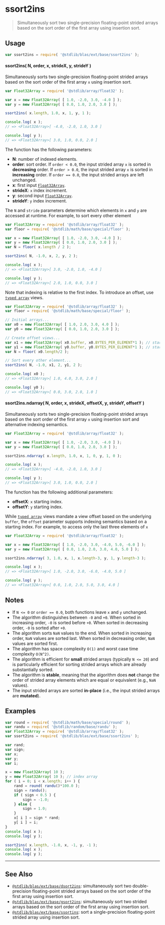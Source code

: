 <!--

@license Apache-2.0

Copyright (c) 2020 The Stdlib Authors.

Licensed under the Apache License, Version 2.0 (the "License");
you may not use this file except in compliance with the License.
You may obtain a copy of the License at

   http://www.apache.org/licenses/LICENSE-2.0

Unless required by applicable law or agreed to in writing, software
distributed under the License is distributed on an "AS IS" BASIS,
WITHOUT WARRANTIES OR CONDITIONS OF ANY KIND, either express or implied.
See the License for the specific language governing permissions and
limitations under the License.

-->

# ssort2ins

> Simultaneously sort two single-precision floating-point strided arrays based on the sort order of the first array using insertion sort.

<section class="usage">

## Usage

```javascript
var ssort2ins = require( '@stdlib/blas/ext/base/ssort2ins' );
```

#### ssort2ins( N, order, x, strideX, y, strideY )

Simultaneously sorts two single-precision floating-point strided arrays based on the sort order of the first array `x` using insertion sort.

```javascript
var Float32Array = require( '@stdlib/array/float32' );

var x = new Float32Array( [ 1.0, -2.0, 3.0, -4.0 ] );
var y = new Float32Array( [ 0.0, 1.0, 2.0, 3.0 ] );

ssort2ins( x.length, 1.0, x, 1, y, 1 );

console.log( x );
// => <Float32Array>[ -4.0, -2.0, 1.0, 3.0 ]

console.log( y );
// => <Float32Array>[ 3.0, 1.0, 0.0, 2.0 ]
```

The function has the following parameters:

-   **N**: number of indexed elements.
-   **order**: sort order. If `order < 0.0`, the input strided array `x` is sorted in **decreasing** order. If `order > 0.0`, the input strided array `x` is sorted in **increasing** order. If `order == 0.0`, the input strided arrays are left unchanged.
-   **x**: first input [`Float32Array`][@stdlib/array/float32].
-   **strideX**: `x` index increment.
-   **y**: second input [`Float32Array`][@stdlib/array/float32].
-   **strideY**: `y` index increment.

The `N` and `stride` parameters determine which elements in `x` and `y` are accessed at runtime. For example, to sort every other element

```javascript
var Float32Array = require( '@stdlib/array/float32' );
var floor = require( '@stdlib/math/base/special/floor' );

var x = new Float32Array( [ 1.0, -2.0, 3.0, -4.0 ] );
var y = new Float32Array( [ 0.0, 1.0, 2.0, 3.0 ] );
var N = floor( x.length / 2 );

ssort2ins( N, -1.0, x, 2, y, 2 );

console.log( x );
// => <Float32Array>[ 3.0, -2.0, 1.0, -4.0 ]

console.log( y );
// => <Float32Array>[ 2.0, 1.0, 0.0, 3.0 ]
```

Note that indexing is relative to the first index. To introduce an offset, use [`typed array`][mdn-typed-array] views.

```javascript
var Float32Array = require( '@stdlib/array/float32' );
var floor = require( '@stdlib/math/base/special/floor' );

// Initial arrays...
var x0 = new Float32Array( [ 1.0, 2.0, 3.0, 4.0 ] );
var y0 = new Float32Array( [ 0.0, 1.0, 2.0, 3.0 ] );

// Create offset views...
var x1 = new Float32Array( x0.buffer, x0.BYTES_PER_ELEMENT*1 ); // start at 2nd element
var y1 = new Float32Array( y0.buffer, y0.BYTES_PER_ELEMENT*1 ); // start at 2nd element
var N = floor( x0.length/2 );

// Sort every other element...
ssort2ins( N, -1.0, x1, 2, y1, 2 );

console.log( x0 );
// => <Float32Array>[ 1.0, 4.0, 3.0, 2.0 ]

console.log( y0 );
// => <Float32Array>[ 0.0, 3.0, 2.0, 1.0 ]
```

#### ssort2ins.ndarray( N, order, x, strideX, offsetX, y, strideY, offsetY )

Simultaneously sorts two single-precision floating-point strided arrays based on the sort order of the first array `x` using insertion sort and alternative indexing semantics.

```javascript
var Float32Array = require( '@stdlib/array/float32' );

var x = new Float32Array( [ 1.0, -2.0, 3.0, -4.0 ] );
var y = new Float32Array( [ 0.0, 1.0, 2.0, 3.0 ] );

ssort2ins.ndarray( x.length, 1.0, x, 1, 0, y, 1, 0 );

console.log( x );
// => <Float32Array>[ -4.0, -2.0, 1.0, 3.0 ]

console.log( y );
// => <Float32Array>[ 3.0, 1.0, 0.0, 2.0 ]
```

The function has the following additional parameters:

-   **offsetX**: `x` starting index.
-   **offsetY**: `y` starting index.

While [`typed array`][mdn-typed-array] views mandate a view offset based on the underlying `buffer`, the `offset` parameter supports indexing semantics based on a starting index. For example, to access only the last three elements of `x`

```javascript
var Float32Array = require( '@stdlib/array/float32' );

var x = new Float32Array( [ 1.0, -2.0, 3.0, -4.0, 5.0, -6.0 ] );
var y = new Float32Array( [ 0.0, 1.0, 2.0, 3.0, 4.0, 5.0 ] );

ssort2ins.ndarray( 3, 1.0, x, 1, x.length-3, y, 1, y.length-3 );

console.log( x );
// => <Float32Array>[ 1.0, -2.0, 3.0, -6.0, -4.0, 5.0 ]

console.log( y );
// => <Float32Array>[ 0.0, 1.0, 2.0, 5.0, 3.0, 4.0 ]
```

</section>

<!-- /.usage -->

<section class="notes">

## Notes

-   If `N <= 0` or `order == 0.0`, both functions leave `x` and `y` unchanged.
-   The algorithm distinguishes between `-0` and `+0`. When sorted in increasing order, `-0` is sorted before `+0`. When sorted in decreasing order, `-0` is sorted after `+0`.
-   The algorithm sorts `NaN` values to the end. When sorted in increasing order, `NaN` values are sorted last. When sorted in decreasing order, `NaN` values are sorted first.
-   The algorithm has space complexity `O(1)` and worst case time complexity `O(N^2)`.
-   The algorithm is efficient for **small** strided arrays (typically `N <= 20`) and is particularly efficient for sorting strided arrays which are already substantially sorted.
-   The algorithm is **stable**, meaning that the algorithm does **not** change the order of strided array elements which are equal or equivalent (e.g., `NaN` values).
-   The input strided arrays are sorted **in-place** (i.e., the input strided arrays are **mutated**).

</section>

<!-- /.notes -->

<section class="examples">

## Examples

<!-- eslint no-undef: "error" -->

```javascript
var round = require( '@stdlib/math/base/special/round' );
var randu = require( '@stdlib/random/base/randu' );
var Float32Array = require( '@stdlib/array/float32' );
var ssort2ins = require( '@stdlib/blas/ext/base/ssort2ins' );

var rand;
var sign;
var x;
var y;
var i;

x = new Float32Array( 10 );
y = new Float32Array( 10 ); // index array
for ( i = 0; i < x.length; i++ ) {
    rand = round( randu()*100.0 );
    sign = randu();
    if ( sign < 0.5 ) {
        sign = -1.0;
    } else {
        sign = 1.0;
    }
    x[ i ] = sign * rand;
    y[ i ] = i;
}
console.log( x );
console.log( y );

ssort2ins( x.length, -1.0, x, -1, y, -1 );
console.log( x );
console.log( y );
```

</section>

<!-- /.examples -->

<!-- Section for related `stdlib` packages. Do not manually edit this section, as it is automatically populated. -->

<section class="related">

* * *

## See Also

-   <span class="package-name">[`@stdlib/blas/ext/base/dsort2ins`][@stdlib/blas/ext/base/dsort2ins]</span><span class="delimiter">: </span><span class="description">simultaneously sort two double-precision floating-point strided arrays based on the sort order of the first array using insertion sort.</span>
-   <span class="package-name">[`@stdlib/blas/ext/base/gsort2ins`][@stdlib/blas/ext/base/gsort2ins]</span><span class="delimiter">: </span><span class="description">simultaneously sort two strided arrays based on the sort order of the first array using insertion sort.</span>
-   <span class="package-name">[`@stdlib/blas/ext/base/ssortins`][@stdlib/blas/ext/base/ssortins]</span><span class="delimiter">: </span><span class="description">sort a single-precision floating-point strided array using insertion sort.</span>

</section>

<!-- /.related -->

<!-- Section for all links. Make sure to keep an empty line after the `section` element and another before the `/section` close. -->

<section class="links">

[@stdlib/array/float32]: https://github.com/stdlib-js/stdlib/tree/develop/lib/node_modules/%40stdlib/array/float32

[mdn-typed-array]: https://developer.mozilla.org/en-US/docs/Web/JavaScript/Reference/Global_Objects/TypedArray

<!-- <related-links> -->

[@stdlib/blas/ext/base/dsort2ins]: https://github.com/stdlib-js/stdlib/tree/develop/lib/node_modules/%40stdlib/blas/ext/base/dsort2ins

[@stdlib/blas/ext/base/gsort2ins]: https://github.com/stdlib-js/stdlib/tree/develop/lib/node_modules/%40stdlib/blas/ext/base/gsort2ins

[@stdlib/blas/ext/base/ssortins]: https://github.com/stdlib-js/stdlib/tree/develop/lib/node_modules/%40stdlib/blas/ext/base/ssortins

<!-- </related-links> -->

</section>

<!-- /.links -->
